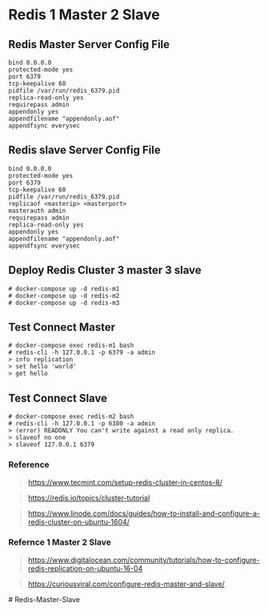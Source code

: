# Redis 1 Master 2 Slave

## Redis Master Server Config File
```
bind 0.0.0.0
protected-mode yes
port 6379 
tcp-keepalive 60
pidfile /var/run/redis_6379.pid
replica-read-only yes
requirepass admin
appendonly yes
appendfilename "appendonly.aof"
appendfsync everysec
```

## Redis slave Server Config File
```
bind 0.0.0.0
protected-mode yes
port 6379 
tcp-keepalive 60
pidfile /var/run/redis_6379.pid
replicaof <masterip> <masterport>
masterauth admin
requirepass admin
replica-read-only yes
appendonly yes
appendfilename "appendonly.aof"
appendfsync everysec
```

## Deploy Redis Cluster 3 master 3 slave

```
# docker-compose up -d redis-m1
# docker-compose up -d redis-m2
# docker-compose up -d redis-m3
```

## Test Connect Master
```
# docker-compose exec redis-m1 bash
# redis-cli -h 127.0.0.1 -p 6379 -a admin
> info replication
> set hello 'world'
> get hello
```

## Test Connect Slave
```
# docker-compose exec redis-m2 bash
# redis-cli -h 127.0.0.1 -p 6380 -a admin
> (error) READONLY You can't write against a read only replica.
> slaveof no one
> slaveof 127.0.0.1 6379
```
### Reference
> https://www.tecmint.com/setup-redis-cluster-in-centos-8/

> https://redis.io/topics/cluster-tutorial

> https://www.linode.com/docs/guides/how-to-install-and-configure-a-redis-cluster-on-ubuntu-1604/

### Refernce 1 Master 2 Slave
> https://www.digitalocean.com/community/tutorials/how-to-configure-redis-replication-on-ubuntu-16-04

> https://curiousviral.com/configure-redis-master-and-slave/


#   R e d i s - M a s t e r - S l a v e  
 